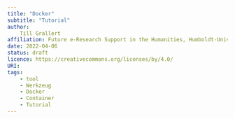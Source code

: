 ```yaml
---
title: "Docker"
subtitle: "Tutorial"
author:
    Till Grallert
affiliation: Future e-Research Support in the Humanities, Humboldt-Universität zu Berlin
date: 2022-04-06
status: draft
licence: https://creativecommons.org/licenses/by/4.0/
URI:
tags:
    - tool
    - Werkzeug
    - Docker
    - Container
    - Tutorial
---
```

